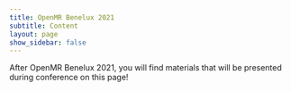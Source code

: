 ```yaml
---
title: OpenMR Benelux 2021
subtitle: Content
layout: page
show_sidebar: false
---
```


After OpenMR Benelux 2021, you will find materials that will be presented during conference on this page!